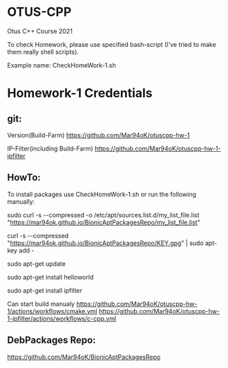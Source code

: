 # OTUS-CPP
Otus C++ Course 2021

To check Homework, please use specified bash-script (I've tried to make them really shell scripts).

Example name:
CheckHomeWork-1.sh  


Homework-1 Credentials
=

git:
--
Version(Build-Farm)
https://github.com/Mar94oK/otuscpp-hw-1

IP-Filter(including Build-Farm)
https://github.com/Mar94oK/otuscpp-hw-1-ipfilter

HowTo:
--
To install packages use CheckHomeWork-1.sh or run the following manually:

sudo curl -s --compressed -o /etc/apt/sources.list.d/my_list_file.list "https://mar94ok.github.io/BionicAptPackagesRepo/my_list_file.list"

curl -s --compressed "https://mar94ok.github.io/BionicAptPackagesRepo/KEY.gpg" | sudo apt-key add -

sudo apt-get update

sudo apt-get install helloworld

sudo apt-get install ipfilter

Can start build manualy
https://github.com/Mar94oK/otuscpp-hw-1/actions/workflows/cmake.yml
https://github.com/Mar94oK/otuscpp-hw-1-ipfilter/actions/workflows/c-cpp.yml

DebPackages Repo:
--
https://github.com/Mar94oK/BionicAptPackagesRepo


